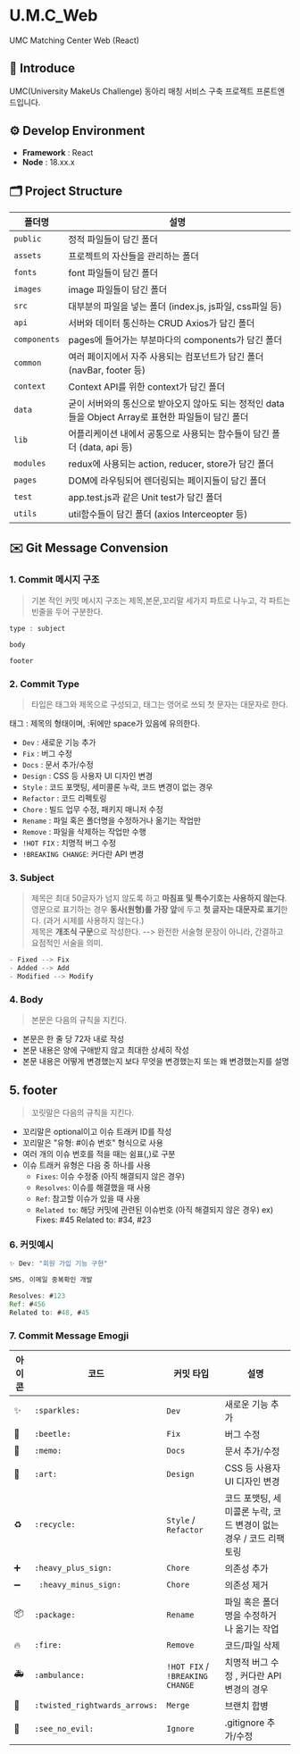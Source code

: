 # U.M.C_Web

UMC Matching Center Web (React)

## 📄 Introduce

UMC(University MakeUs Challenge) 동아리 매칭 서비스 구축 프로젝트 프론트엔드입니다.

## ⚙️ Develop Environment

- **Framework** : React
- **Node** : 18.xx.x

## 🗂️ Project Structure

| 폴더명       | 설명                                                                                                 |
| ------------ | ---------------------------------------------------------------------------------------------------- |
| `public`     | 정적 파일들이 담긴 폴더                                                                              |
| `assets`     | 프로젝트의 자산들을 관리하는 폴더                                                                    |
| `fonts`      | font 파일들이 담긴 폴더                                                                              |
| `images`     | image 파일들이 담긴 폴더                                                                             |
| `src`        | 대부분의 파일을 넣는 폴더 (index.js, js파일, css파일 등)                                             |
| `api`        | 서버와 데이터 통신하는 CRUD Axios가 담긴 폴더                                                        |
| `components` | pages에 들어가는 부분마다의 components가 담긴 폴더                                                   |
| `common`     | 여러 페이지에서 자주 사용되는 컴포넌트가 담긴 폴더 (navBar, footer 등)                               |
| `context`    | Context API를 위한 context가 담긴 폴더                                                               |
| `data`       | 굳이 서버와의 통신으로 받아오지 않아도 되는 정적인 data들을 Object Array로 표현한 파일들이 담긴 폴더 |
| `lib`        | 어플리케이션 내에서 공통으로 사용되는 함수들이 담긴 폴더 (data, api 등)                              |
| `modules`    | redux에 사용되는 action, reducer, store가 담긴 폴더                                                  |
| `pages`      | DOM에 라우팅되어 렌더링되는 페이지들이 담긴 폴더                                                     |
| `test`       | app.test.js과 같은 Unit test가 담긴 폴더                                                             |
| `utils`      | util함수들이 담긴 폴더 (axios Interceopter 등)                                                       |

## ✉️ Git Message Convension

### 1. **Commit 메시지 구조**

> 기본 적인 커밋 메시지 구조는 제목,본문,꼬리말 세가지 파트로 나누고, 각 파트는 빈줄을 두어 구분한다.

```Groovy
type : subject

body

footer
```

### **2. Commit Type**

> 타입은 태그와 제목으로 구성되고, 태그는 영어로 쓰되 첫 문자는 대문자로 한다.

태그 : 제목의 형태이며, :뒤에만 space가 있음에 유의한다.

- `Dev` : 새로운 기능 추가
- `Fix` : 버그 수정
- `Docs` : 문서 추가/수정
- `Design` : CSS 등 사용자 UI 디자인 변경
- `Style` : 코드 포맷팅, 세미콜론 누락, 코드 변경이 없는 경우
- `Refactor` : 코드 리펙토링
- `Chore` : 빌드 업무 수정, 패키지 매니저 수정
- `Rename` : 파일 혹은 폴더명을 수정하거나 옮기는 작업만
- `Remove` : 파일을 삭제하는 작업만 수행
- `!HOT FIX` : 치명적 버그 수정
- `!BREAKING CHANGE`: 커다란 API 변경

### 3. Subject

> 제목은 최대 50글자가 넘지 않도록 하고 **마침표 및 특수기호는 사용하지 않는다**.\
> 영문으로 표기하는 경우 **동사(원형)를 가장 앞**에 두고 **첫 글자는 대문자로 표기**한다. (과거 시제를 사용하지 않는다.)\
> 제목은 **개조식 구문**으로 작성한다. --> 완전한 서술형 문장이 아니라, 간결하고 요점적인 서술을 의미.

```Groovy
- Fixed --> Fix
- Added --> Add
- Modified --> Modify
```

### 4. Body

> 본문은 다음의 규칙을 지킨다.

- 본문은 한 줄 당 72자 내로 작성
- 본문 내용은 양에 구애받지 않고 최대한 상세히 작성
- 본문 내용은 어떻게 변경했는지 보다 무엇을 변경했는지 또는 왜 변경했는지를 설명

## 5. footer

> 꼬릿말은 다음의 규칙을 지킨다.

- 꼬리말은 optional이고 이슈 트래커 ID를 작성
- 꼬리말은 "유형: #이슈 번호" 형식으로 사용
- 여러 개의 이슈 번호를 적을 때는 쉼표(,)로 구분
- 이슈 트래커 유형은 다음 중 하나를 사용
  - `Fixes`: 이슈 수정중 (아직 해결되지 않은 경우)
  - `Resolves`: 이슈를 해결했을 때 사용
  - `Ref`: 참고할 이슈가 있을 때 사용
  - `Related to`: 해당 커밋에 관련된 이슈번호 (아직 해결되지 않은 경우)
    ex) Fixes: #45 Related to: #34, #23

### 6. 커밋예시

```Groovy
✨ Dev: "회원 가입 기능 구현"

SMS, 이메일 중복확인 개발

Resolves: #123
Ref: #456
Related to: #48, #45

```

### 7. Commit Message Emogji

| 아이콘 | 코드                          | 커밋 타입                       | 설명                                                              |
| ------ | ----------------------------- | ------------------------------- | ----------------------------------------------------------------- |
| ✨     | `:sparkles:`                  | `Dev`                           | 새로운 기능 추가                                                  |
| 🐞     | `:beetle:`                    | `Fix`                           | 버그 수정                                                         |
| 📝     | `:memo:`                      | `Docs`                          | 문서 추가/수정                                                    |
| 🎨     | `:art:`                       | `Design`                        | CSS 등 사용자 UI 디자인 변경                                      |
| ♻️     | `:recycle:`                   | `Style` / `Refactor`            | 코드 포맷팅, 세미콜론 누락, 코드 변경이 없는 경우 / 코드 리팩토링 |
| ➕     | `:heavy_plus_sign:`           | `Chore`                         | 의존성 추가                                                       |
| ➖     | ` :heavy_minus_sign:`         | `Chore`                         | 의존성 제거                                                       |
| 📦     | `:package:`                   | `Rename`                        | 파일 혹은 폴더명을 수정하거나 옮기는 작업                         |
| 🔥     | `:fire:`                      | `Remove`                        | 코드/파일 삭제                                                    |
| 🚑     | `:ambulance:`                 | `!HOT FIX` / `!BREAKING CHANGE` | 치명적 버그 수정 , 커다란 API 변경의 경우                         |
| 🔀     | `:twisted_rightwards_arrows:` | `Merge`                         | 브랜치 합병                                                       |
| 🙈     | `:see_no_evil:`               | `Ignore`                        | .gitignore 추가/수정                                              |
